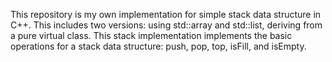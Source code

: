 This repository is my own implementation for simple stack data structure in C++. This includes two versions: using std::array and std::list, deriving from a pure virtual class. This stack implementation implements the basic operations for a stack data structure: push, pop, top, isFill, and isEmpty.
